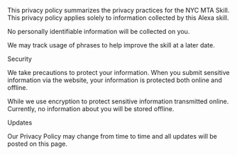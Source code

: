 This privacy policy summarizes the privacy practices for the NYC MTA Skill. This privacy policy applies solely to information collected by this Alexa skill. 

No personally identifiable information will be collected on you.

We may track usage of phrases to help improve the skill at a later date.

Security 

We take precautions to protect your information. When you submit sensitive information via the website, your information is protected both online and offline.

While we use encryption to protect sensitive information transmitted online.  Currently, no information about you will be stored offline.

Updates

Our Privacy Policy may change from time to time and all updates will be posted on this page.

